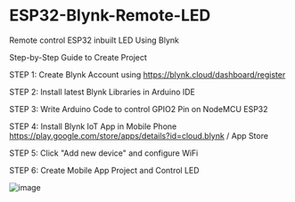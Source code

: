 # ESP32-Blynk-Remote-LED
Remote control ESP32 inbuilt LED Using Blynk

Step-by-Step Guide to Create Project

STEP 1: Create Blynk Account using https://blynk.cloud/dashboard/register

STEP 2: Install latest Blynk Libraries in Arduino IDE

STEP 3: Write Arduino Code to control GPIO2 Pin on NodeMCU ESP32

STEP 4: Install Blynk IoT App in Mobile Phone https://play.google.com/store/apps/details?id=cloud.blynk / App Store

STEP 5: Click "Add new device" and configure WiFi

STEP 6: Create Mobile App Project and Control LED

![image](https://github.com/user-attachments/assets/ea44ed1f-638d-4022-80fb-ee1559149c5d)

